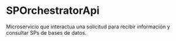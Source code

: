 # SPOrchestratorApi
Microservicio que interactua una solicitud para recibir información y consultar SPs de bases de datos.
